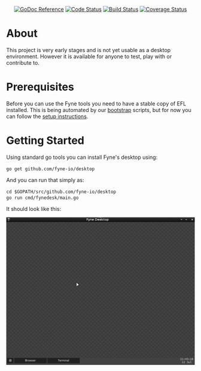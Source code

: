 <p align="center">
  <a href="https://godoc.org/github.com/fyne-io/desktop" title="GoDoc Reference" rel="nofollow"><img src="https://img.shields.io/badge/go-documentation-blue.svg?style=flat" alt="GoDoc Reference"></a>
  <a href="https://goreportcard.com/report/github.com/fyne-io/desktop"><img src="https://goreportcard.com/badge/github.com/fyne-io/desktop" alt="Code
Status" /></a>
  <a href="https://travis-ci.org/fyne-io/desktop"><img src="https://travis-ci.org/fyne-io/desktop.svg" alt="Build Status" /></a>
  <a href='https://coveralls.io/github/fyne-io/desktop?branch=develop'><img src='https://coveralls.io/repos/github/fyne-io/desktop/badge.svg?branch=de
velop' alt='Coverage Status' /></a>
</p>

# About

This project is very early stages and is not yet usable as a desktop environment.
However it is available for anyone to test, play with or contribute to.

# Prerequisites

Before you can use the Fyne tools you need to have a stable copy of EFL installed. This is being automated by our
[bootstrap](https://github.com/fyne-io/bootstrap/) scripts, but for now you can follow the
[setup instructions](https://github.com/fyne-io/bootstrap/blob/master/README.md).

# Getting Started

Using standard go tools you can install Fyne's desktop using:

    go get github.com/fyne-io/desktop

And you can run that simply as:

    cd $GOPATH/src/github.com/fyne-io/desktop
    go run cmd/fynedesk/main.go

It should look like this:

<p align="center" markdown="1">
  <img src="desktop-dark-current.png" alt="Fyne Desktop - Dark" />
</p>
